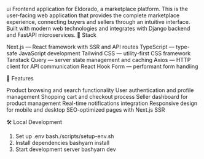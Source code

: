 ui
Frontend application for Eldorado, a marketplace platform.
This is the user-facing web application that provides the complete marketplace experience, connecting buyers and sellers through an intuitive interface. Built with modern web technologies and integrates with Django backend and FastAPI microservices.
🔧 Stack

Next.js — React framework with SSR and API routes
TypeScript — type-safe JavaScript development
Tailwind CSS — utility-first CSS framework
Tanstack Query — server state management and caching
Axios — HTTP client for API communication
React Hook Form — performant form handling


🚀 Features

Product browsing and search functionality
User authentication and profile management
Shopping cart and checkout process
Seller dashboard for product management
Real-time notifications integration
Responsive design for mobile and desktop
SEO-optimized pages with Next.js SSR


🛠️ Local Development
1. Set up .env
bash./scripts/setup-env.sh
2. Install dependencies
bashyarn install
3. Start development server
bashyarn dev
